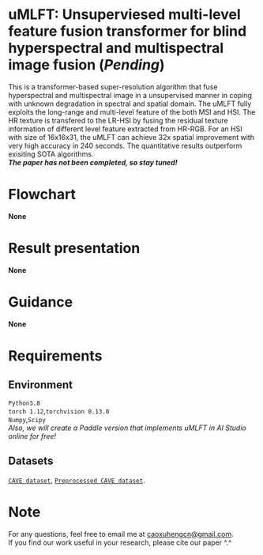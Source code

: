 # uMLFT: Unsuperviesed multi-level feature fusion transformer for blind hyperspectral and multispectral image fusion (*Pending*)
This is a transformer-based super-resolution algorithm that fuse hyperspectral and multispectral image in a unsupervised manner in coping with unknown degradation in spectral and spatial domain. The uMLFT fully exploits the long-range and multi-level feature of the both MSI and HSI. The HR texture is transfered to the LR-HSI by fusing the residual texture information of different level feature extracted from HR-RGB. For an HSI with size of 16x16x31, the uMLFT can achieve 32x spatial improvement with very high accuracy in 240 seconds. The quantitative results outperform exisiting SOTA algorithms.  
***The paper has not been completed, so stay tuned!***
# Flowchart
**None**
# Result presentation
**None**
# Guidance
**None**
# Requirements
## Environment
`Python3.8`  
`torch 1.12`,`torchvision 0.13.0`  
`Numpy`,`Scipy`  
*Also, we will create a Paddle version that implements uMLFT in AI Studio online for free!*
## Datasets
[`CAVE dataset`](https://www1.cs.columbia.edu/CAVE/databases/multispectral/), 
 [`Preprocessed CAVE dataset`](https://aistudio.baidu.com/aistudio/datasetdetail/147509).
# Note
For any questions, feel free to email me at caoxuhengcn@gmail.com.  
If you find our work useful in your research, please cite our paper ^.^
